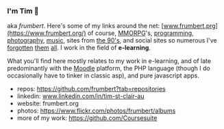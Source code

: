 ### I'm Tim 👋

aka _frumbert_. Here's some of my links around the net: [www.frumbert.prg](https://www.frumbert.org/) of course, [MMORPG](https://www.mmorpg.com/users/frumbert)'s, [programming](https://stackoverflow.com/users/1238884/frumbert), [photography](https://flickr.com/photos/frumbert), [music](http://modarchive.org/index.php?request=view_artist_modules&query=91662), sites from [the 90's](https://web.archive.org/web/19991005/http:/members.xoom.com/frumbert), and social sites so numerous I've [forgotten](https://lmgtfy.com/?q=frumbert&s=l) [them](https://web.archive.org/web/2019*/http://frumbert.org) [all](https://b3ta.com/users/profile.php?id=7508). I work in the field of **e-learning**.

What you'll find here mostly relates to my work in e-learning, and of late predominantly with the [Moodle](https://mooodle.org) platform, the PHP language (though I do occasionally have to tinker in classic asp), and pure javascript apps.

- repos: https://github.com/frumbert?tab=repositories
- linkedin: www.linkedin.com/in/tim-st-clair-au
- website: frumbert.org
- photos: https://www.flickr.com/photos/frumbert/albums
- more of my work: https://github.com/Coursesuite

<!--
**frumbert/frumbert** is a ✨ _special_ ✨ repository because its `README.md` (this file) appears on your GitHub profile.

Here are some ideas to get you started:

- 🔭 I’m currently working on ...
- 🌱 I’m currently learning ...
- 👯 I’m looking to collaborate on ...
- 🤔 I’m looking for help with ...
- 💬 Ask me about ...
- 📫 How to reach me: ...
- 😄 Pronouns: ...
- ⚡ Fun fact: ...
-->
